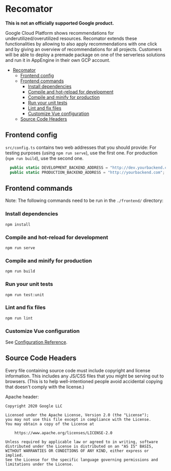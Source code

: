 # Recomator

**This is not an officially supported Google product.**

Google Cloud Platform shows recommendations for underutilized/overutilized resources. Recomator extends these functionalities by
allowing to also apply recommendations with one click and by giving an overview of recommendations for all projects. 
Customers will be able to deploy a premade package on one of the serverless solutions and run it in AppEngine in their own GCP account.

<!-- This table of contents is auto-generated using Markdown All in One (VS Code extension). If you have it installed, it updates on saves. -->
- [Recomator](#recomator)
  - [Frontend config](#frontend-config)
  - [Frontend commands](#frontend-commands)
    - [Install dependencies](#install-dependencies)
    - [Compile and hot-reload for development](#compile-and-hot-reload-for-development)
    - [Compile and minify for production](#compile-and-minify-for-production)
    - [Run your unit tests](#run-your-unit-tests)
    - [Lint and fix files](#lint-and-fix-files)
    - [Customize Vue configuration](#customize-vue-configuration)
  - [Source Code Headers](#source-code-headers)

## Frontend config

`src/config.ts` contains two web addresses that you should provide:
For testing purposes (using `npm run serve`), use the first one. 
For production (`npm run build`), use the second one. 
```typescript
  public static DEVELOPMENT_BACKEND_ADDRESS = "http://dev.yourbackend.com";
  public static PRODUCTION_BACKEND_ADDRESS = "http://yourbackend.com";
```

## Frontend commands
Note: The following commands need to be run in the `./frontend/` directory:

### Install dependencies

```
npm install
```

### Compile and hot-reload for development
```
npm run serve
```

### Compile and minify for production
```
npm run build
```

### Run your unit tests
```
npm run test:unit
```

### Lint and fix files
```
npm run lint
```

### Customize Vue configuration
See [Configuration Reference](https://cli.vuejs.org/config/).

## Source Code Headers

Every file containing source code must include copyright and license
information. This includes any JS/CSS files that you might be serving out to
browsers. (This is to help well-intentioned people avoid accidental copying that
doesn't comply with the license.)

Apache header:

    Copyright 2020 Google LLC

    Licensed under the Apache License, Version 2.0 (the "License");
    you may not use this file except in compliance with the License.
    You may obtain a copy of the License at

        https://www.apache.org/licenses/LICENSE-2.0

    Unless required by applicable law or agreed to in writing, software
    distributed under the License is distributed on an "AS IS" BASIS,
    WITHOUT WARRANTIES OR CONDITIONS OF ANY KIND, either express or implied.
    See the License for the specific language governing permissions and
    limitations under the License.

